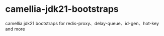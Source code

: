 # camellia-jdk21-bootstraps
camellia jdk21 bootstraps for redis-proxy、delay-queue、id-gen、hot-key and more
